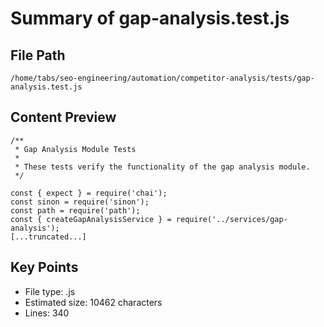 # Summary of gap-analysis.test.js
  
## File Path
`/home/tabs/seo-engineering/automation/competitor-analysis/tests/gap-analysis.test.js`

## Content Preview
```
/**
 * Gap Analysis Module Tests
 * 
 * These tests verify the functionality of the gap analysis module.
 */

const { expect } = require('chai');
const sinon = require('sinon');
const path = require('path');
const { createGapAnalysisService } = require('../services/gap-analysis');
[...truncated...]
```

## Key Points
- File type: .js
- Estimated size: 10462 characters
- Lines: 340

